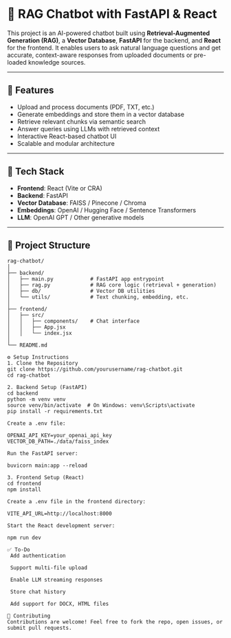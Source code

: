 # 🧠 RAG Chatbot with FastAPI & React

This project is an AI-powered chatbot built using **Retrieval-Augmented Generation (RAG)**, a **Vector Database**, **FastAPI** for the backend, and **React** for the frontend. It enables users to ask natural language questions and get accurate, context-aware responses from uploaded documents or pre-loaded knowledge sources.

---

## 🚀 Features

- Upload and process documents (PDF, TXT, etc.)
- Generate embeddings and store them in a vector database
- Retrieve relevant chunks via semantic search
- Answer queries using LLMs with retrieved context
- Interactive React-based chatbot UI
- Scalable and modular architecture

---

## 🧱 Tech Stack

- **Frontend**: React (Vite or CRA)
- **Backend**: FastAPI
- **Vector Database**: FAISS / Pinecone / Chroma
- **Embeddings**: OpenAI / Hugging Face / Sentence Transformers
- **LLM**: OpenAI GPT / Other generative models

---

## 📁 Project Structure

```plaintext
rag-chatbot/
│
├── backend/
│   ├── main.py            # FastAPI app entrypoint
│   ├── rag.py             # RAG core logic (retrieval + generation)
│   ├── db/                # Vector DB utilities
│   └── utils/             # Text chunking, embedding, etc.
│
├── frontend/
│   ├── src/
│   │   ├── components/    # Chat interface
│   │   ├── App.jsx
│   │   └── index.jsx
│
└── README.md

⚙️ Setup Instructions
1. Clone the Repository
git clone https://github.com/yourusername/rag-chatbot.git
cd rag-chatbot

2. Backend Setup (FastAPI)
cd backend
python -m venv venv
source venv/bin/activate  # On Windows: venv\Scripts\activate
pip install -r requirements.txt

Create a .env file:

OPENAI_API_KEY=your_openai_api_key
VECTOR_DB_PATH=./data/faiss_index
 
Run the FastAPI server:

buvicorn main:app --reload

3. Frontend Setup (React)
cd frontend
npm install

Create a .env file in the frontend directory:

VITE_API_URL=http://localhost:8000

Start the React development server:

npm run dev
 
✅ To-Do
 Add authentication

 Support multi-file upload

 Enable LLM streaming responses

 Store chat history

 Add support for DOCX, HTML files

🤝 Contributing
Contributions are welcome! Feel free to fork the repo, open issues, or submit pull requests.

